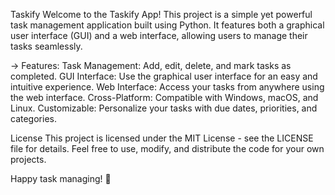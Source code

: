 Taskify
Welcome to the Taskify App! 
This project is a simple yet powerful task management application built using Python. 
It features both a graphical user interface (GUI) and a web interface, allowing users to manage their tasks seamlessly.


-> Features: 
Task Management: Add, edit, delete, and mark tasks as completed.
GUI Interface: Use the graphical user interface for an easy and intuitive experience.
Web Interface: Access your tasks from anywhere using the web interface.
Cross-Platform: Compatible with Windows, macOS, and Linux.
Customizable: Personalize your tasks with due dates, priorities, and categories.

License
This project is licensed under the MIT License - see the LICENSE file for details. Feel free to use, modify, and distribute the code for your own projects.

Happy task managing! 🚀
